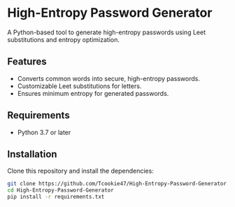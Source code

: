 # High-Entropy Password Generator

A Python-based tool to generate high-entropy passwords using Leet substitutions and entropy optimization.

## Features
- Converts common words into secure, high-entropy passwords.
- Customizable Leet substitutions for letters.
- Ensures minimum entropy for generated passwords.

## Requirements
- Python 3.7 or later

## Installation
Clone this repository and install the dependencies:
```bash
git clone https://github.com/Tcookie47/High-Entropy-Password-Generator.git
cd High-Entropy-Password-Generator
pip install -r requirements.txt

